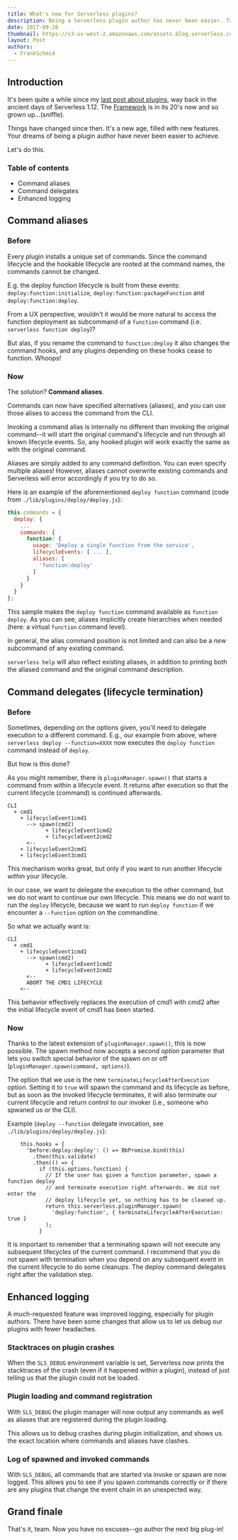 ```yaml
---
title: What's new for Serverless plugins?
description: Being a Serverless plugin author has never been easier. Take advantage of these awesome new features to write your very own plugin.
date: 2017-09-28
thumbnail: https://s3-us-west-2.amazonaws.com/assets.blog.serverless.com/plugin.jpg
layout: Post
authors:
  - FrankSchmid
---
```


## Introduction

It's been quite a while since my [last post about plugins](https://serverless.com/blog/advanced-plugin-development-extending-the-core-lifecycle/), way back in the ancient days of Serverless 1.12. The [Framework](https://serverless.com/framework/) is in its 20's now and so grown up...(sniffle).

Things have changed since then. It's a new age, filled with new features. Your dreams of being a plugin author have never been easier to achieve.

Let's do this.

### Table of contents

* Command aliases
* Command delegates
* Enhanced logging

## Command aliases

### Before

Every plugin installs a unique set of commands. Since the command lifecycle and the hookable lifecycle are rooted at the command names, the commands cannot be changed.

E.g. the deploy function lifecycle is built from these events: `deploy:function:initialize`, `deploy:function:packageFunction` and `deploy:function:deploy`.

From a UX perspective, wouldn't it would be more natural to access the function deployment as subcommand of a `function` command (i.e. `serverless function deploy`)?

But alas, if you rename the command to `function:deploy` it also changes the command hooks, and any plugins depending on these hooks cease to function. Whoops!

### Now

The solution? **Command aliases**.

Commands can now have specified alternatives (aliases), and you can use those alises to access the command from the CLI.

Invoking a command alias is internally no different than invoking the original command--it will start the original command's lifecycle and run through all known lifecycle events. So, any hooked plugin will work exactly the same as with the original command.

Aliases are simply added to any command definition. You can even specify multiple aliases! However, aliases cannot overwrite existing commands and Serverless will error accordingly if you try to do so.

Here is an example of the aforementioned `deploy function` command (code from `./lib/plugins/deploy/deploy.js`):

```js
this.commands = {
  deploy: {
    ...
    commands: {
      function: {
        usage: 'Deploy a single function from the service',
        lifecycleEvents: [ ... ],
        aliases: [
          'function:deploy'
        ]
      }
    }
  }
};
```

This sample makes the `deploy function` command available as `function deploy`. As you can see, aliases implicitly create hierarchies when needed (here: a virtual `function` command level).

In general, the alias command position is not limited and can also be a _new_ subcommand of any existing command.

`serverless help` will also reflect existing aliases, in addition to printing both the aliased command and the original command description.

## Command delegates (lifecycle termination)

### Before

Sometimes, depending on the options given, you'll need to delegate execution to a different command. E.g., our example from above, where `serverless deploy --function=XXXX` now executes the `deploy function` command instead of `deploy`.

But how is this done?

As you might remember, there is `pluginManager.spawn()` that starts a command from within a lifecycle event. It returns
after execution so that the current lifecycle (command) is continued afterwards.

```
CLI
  + cmd1
    + lifecycleEvent1cmd1
      --> spawn(cmd2)
            + lifecycleEvent1cmd2
            + lifecycleEvent2cmd2
      <--
    + lifecycleEvent2cmd1
    + lifecycleEvent3cmd1
```

This mechanism works great, but only if you want to run another lifecycle _within_ your lifecycle.

In our case, we want to delegate the execution to the other command, but we do _not_ want to continue our own lifecycle. This means we do not want to run the `deploy` lifecycle, because we want to run `deploy function` if we encounter a `--function` option on the commandline.

So what we actually want is:

```
CLI
  + cmd1
    + lifecycleEvent1cmd1
      --> spawn(cmd2)
            + lifecycleEvent1cmd2
            + lifecycleEvent2cmd2
      <--
      ABORT THE CMD1 LIFECYCLE
    <--
```

This behavior effectively replaces the execution of cmd1 with cmd2 after the initial lifecycle event of cmd1 has been started.

### Now

Thanks to the latest extension of `pluginManager.spawn()`, this is now possible. The spawn method now accepts a second _option_ parameter that lets you switch special behavior of the spawn on or off (`pluginManager.spawn(command, options)`).

The option that we use is the new `terminateLifecycleAfterExecution` option. Setting it to `true` will spawn the command
and its lifecycle as before, but as soon as the invoked lifecycle terminates, it will also terminate our current lifecycle and
return control to our invoker (i.e., someone who spwaned us or the CLI).

Example (`deploy --function` delegate invocation, see `./lib/plugins/deploy/deploy.js`):
```
    this.hooks = {
      'before:deploy:deploy': () => BbPromise.bind(this)
        .then(this.validate)
        .then(() => {
          if (this.options.function) {
            // If the user has given a function parameter, spawn a function deploy
            // and terminate execution right afterwards. We did not enter the
            // deploy lifecycle yet, so nothing has to be cleaned up.
            return this.serverless.pluginManager.spawn(
              'deploy:function', { terminateLifecycleAfterExecution: true }
            );
          }
```

It is important to remember that a terminating spawn will not execute any subsequent lifecycles of the current command. I recommend that you do not spawn with termination when you depend on any subsequent event in the current lifecycle to do some cleanups. The deploy command delegates right after the validation step.

## Enhanced logging

A much-requested feature was improved logging, especially for plugin authors. There have been some changes that allow us to
let us debug our plugins with fewer headaches.

### Stacktraces on plugin crashes

When the `SLS_DEBUG` environment variable is set, Serverless now prints the stacktraces of the crash (even if it happened
within a plugin), instead of just telling us that the plugin could not be loaded.

### Plugin loading and command registration

With `SLS_DEBUG` the plugin manager will now output any commands as well as aliases that are registered during the plugin loading.

This allows us to debug crashes during plugin initialization, and shows us the exact location where commands and aliases have clashes.

### Log of spawned and invoked commands

With `SLS_DEBUG`, all commands that are started via invoke or spawn are now logged. This allows you to see if you spawn commands correctly or if there are any plugins that change the event chain in an unexpected way.

## Grand finale

That's it, team. Now you have no excuses--go author the next big plug-in!
